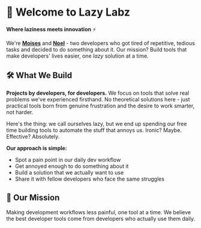 # 🚀 Welcome to Lazy Labz

**Where laziness meets innovation** ⚡

We're **[Moises](https://github.com/moisesrj97)** and **[Noel](https://github.com/noel-lopez)** - two developers who got tired of repetitive, tedious tasks and decided to do something about it. Our mission? Build tools that make developers' lives easier, one _lazy_ solution at a time.

## 🛠️ What We Build

**Projects by developers, for developers.** We focus on tools that solve real problems we've experienced firsthand. No theoretical solutions here - just practical tools born from genuine frustration and the desire to work smarter, not harder.

Here's the thing: we call ourselves lazy, but we end up spending our free time building tools to automate the stuff that annoys us. Ironic? Maybe. Effective? Absolutely.

**Our approach is simple:**
- Spot a pain point in our daily dev workflow
- Get annoyed enough to do something about it
- Build a solution that we actually want to use
- Share it with fellow developers who face the same struggles

## 🎯 Our Mission

Making development workflows less painful, one tool at a time. We believe the best developer tools come from developers who actually use them daily.
